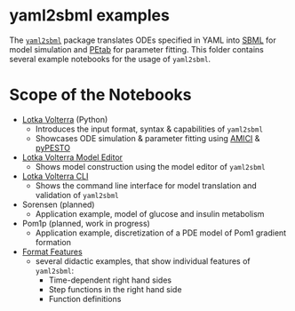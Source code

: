 # yaml2sbml examples

The [`yaml2sbml`](https://github.com/yaml2sbml-dev/yaml2sbml) package translates ODEs specified in YAML into [SBML](http://sbml.org/) for model simulation and [PEtab](https://github.com/PEtab-dev/PEtab) for parameter fitting. This folder contains several example notebooks for the usage of `yaml2sbml`.

# Scope of the Notebooks

* [Lotka Volterra](./Lotka_Volterra_python/Lotka_Volterra.ipynb) (Python)
  * Introduces the input format, syntax & capabilities of `yaml2sbml`
  * Showcases ODE simulation & parameter fitting using [AMICI](https://github.com/AMICI-dev/AMICI) & [pyPESTO](https://github.com/ICB-DCM/pyPESTO)
* [Lotka Volterra Model Editor](.Lotka_Volterra_Model_Editor/Lotka_Volterra_Model_Editor.ipynb)
  * Shows model construction using the model editor of `yaml2sbml`
* [Lotka Volterra CLI](./Lotka_Volterra_CLI/Lotka_Volterra_CLI.ipynb)
  * Shows the command line interface for model translation and validation of `yaml2sbml`
* Sorensen (planned)
  * Application example, model of glucose and insulin metabolism 
* Pom1p (planned, work in progress)
  * Application example, discretization of a PDE model of Pom1 gradient formation
* [Format Features](./Format_Features/Format_Features.ipynb)
  * several didactic examples, that show individual features of `yaml2sbml`:
    * Time-dependent right hand sides
    * Step functions in the right hand side
    * Function definitions
